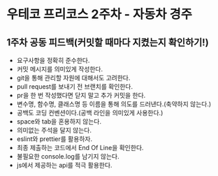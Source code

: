 # 우테코 프리코스 2주차 - 자동차 경주

## 1주차 공동 피드백(커밋할 때마다 지켰는지 확인하기!)

- 요구사항을 정확히 준수한다.
- 커밋 메시지를 의미있게 작성한다.
- git을 통해 관리할 자원에 대해서도 고려한다.
- pull request를 보내기 전 브랜치를 확인한다.
- pr을 한 번 작성했다면 닫지 말고 추가 커밋을 한다.
- 변수명, 함수명, 클래스명 등 이름을 통해 의도를 드러낸다.(축약하지 않는다.)
- 공백도 코딩 컨벤션이다.(공백 라인을 의미있게 사용한다.)
- space와 tab을 혼용하지 않는다.
- 의미없는 주석을 달지 않는다.
- eslint와 prettier를 활용하자.
- 최종 제출하는 코드에서 End Of Line을 확인한다.
- 불필요한 console.log를 남기지 않는다.
- js에서 제공하는 api를 적극 활용한다.
